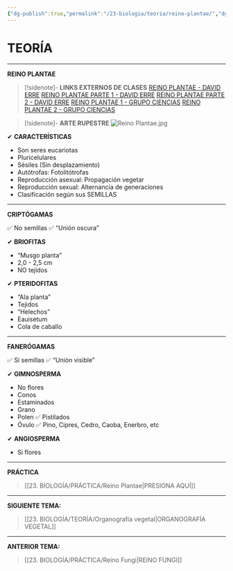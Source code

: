 ```yaml
---
{"dg-publish":true,"permalink":"/23-biologia/teoria/reino-plantae/","dgPassFrontmatter":true}
---
```


# TEORÍA
---
**REINO PLANTAE** 

>[!sidenote]- **LINKS EXTERNOS DE CLASES** 
>[REINO PLANTAE - DAVID ERRE](https://www.youtube.com/live/ce2s-sBC_uw?si=tjgDR6mKwBwZgUpm) 
>[REINO PLANTAE PARTE 1 - DAVID ERRE](https://youtu.be/RdUykLF5JO0?si=iNra4uXDfl2vdjEg) 
>[REINO PLANTAE PARTE 2 - DAVID ERRE](https://youtu.be/BxWvJ7x7Aqk?si=v23Fj8p4PvLQnH1h) 
>[REINO PLANTAE 1 - GRUPO CIENCIAS](https://www.youtube.com/watch?v=H2a_LDPA2xE) 
>[REINO PLANTAE 2 - GRUPO CIENCIAS](https://www.youtube.com/watch?v=F0MyLTnvF-8)

>[!sidenote]- **ARTE RUPESTRE**
>![Reino Plantae.jpg](/img/user/1.%20ELEMENTOS%20GR%C3%81FICOS/Reino%20Plantae.jpg)

✔ **CARACTERÍSTICAS**
- Son seres eucariotas
- Pluricelulares
- Sésiles (Sin desplazamiento)
- Autótrofas: Fotolitótrofas
- Reproducción asexual: Propagación vegetar
- Reproducción sexual: Alternancia de generaciones
- Clasificación según sus SEMILLAS

---
**CRIPTÓGAMAS**

✅ No semillas
✅ “Unión oscura”

✔ **BRIOFITAS**
- “Musgo planta”
- 2,0 - 2,5 cm
- NO tejidos

✔ **PTERIDOFITAS**
- “Ala planta”
- Tejidos
- “Helechos”
- Eauisetum
- Cola de caballo

---
**FANERÓGAMAS**

✅ Sí semillas
✅ “Unión visible”

✔ **GIMNOSPERMA**
- No flores
- Conos
- Estaminados
- Grano
- Polen
✅ Pistilados
- Óvulo
✅ Pino, Cipres, Cedro, Caoba, Enerbro, etc

✔ **ANGIOSPERMA**
- Si flores

---
**PRÁCTICA**
>[[23. BIOLOGÍA/PRÁCTICA/Reino Plantae\|PRESIONA AQUÍ]]

---
**SIGUIENTE TEMA:**
>[[23. BIOLOGÍA/TEORÍA/Organografía vegetal\|ORGANOGRAFÍA VEGETAL]]

---
**ANTERIOR TEMA:** 
>[[23. BIOLOGÍA/PRÁCTICA/Reino Fungi\|REINO FUNGI]]

